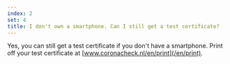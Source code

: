 ```yaml
---
index: 2
set: 4
title: I don't own a smartphone. Can I still get a test certificate?
---
```

Yes, you can still get a test certificate if you don't have a smartphone. Print off your test certificate at [www.coronacheck.nl/en/print](/en/print).
